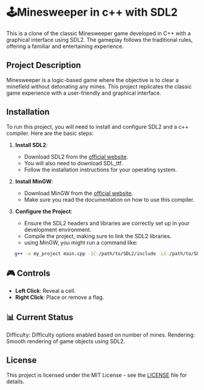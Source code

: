 
# 🕹️Minesweeper in c++ with SDL2

This is a clone of the classic Minesweeper game developed in C++ with a graphical interface using SDL2. The gameplay follows the traditional rules, offering a familiar and entertaining experience.

## Project Description

Minesweeper is a logic-based game where the objective is to clear a minefield without detonating any mines. This project replicates the classic game experience with a user-friendly and graphical interface.
## Installation

To run this project, you will need to install and configure SDL2 and a c++ compiler. Here are the basic steps:

1. **Install SDL2**:
   - Download SDL2 from the [official website](https://github.com/libsdl-org/SDL/releases/tag/release-2.30.11).
   - You will also need to download SDL_ttf.
   - Follow the installation instructions for your operating system.

  
2. **Install MinGW**:
   - Download MinGW from the [official website](https://www.mingw-w64.org/).
   - Make sure you read the documentation on how to use this compiler.

4. **Configure the Project**:
   - Ensure the SDL2 headers and libraries are correctly set up in your development environment.
   - Compile the project, making sure to link the SDL2 libraries.
   - using MinGW, you might run a command like:
```bash
   g++ -o my_project main.cpp -IC:/path/to/SDL2/include -LC:/path/to/SDL2/lib -lSDL2 -lSDL2_ttf
```


## 🎮 Controls

- **Left Click**: Reveal a cell.
- **Right Click**: Place or remove a flag.

## 📊 Current Status
Difficulty: Difficulty options enabled based on number of mines.
Rendering: Smooth rendering of game objects using SDL2.


## License

This project is licensed under the MIT License - see the [LICENSE](LICENSE) file for details.
